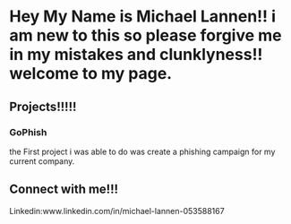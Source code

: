 <h1> Hey My Name is Michael Lannen!! i am new to this so please forgive me in my mistakes and clunklyness!! welcome to my page.</h1>
<h2> Projects!!!!!</h2>
<h3>GoPhish</h3>
<body> the First project i was able to do was create a phishing campaign for my current company.</body>
<h2>Connect with me!!!</h2>
<Body>Linkedin:www.linkedin.com/in/michael-lannen-053588167 </Body>
